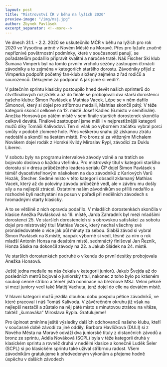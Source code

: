 ```yaml
---
layout: post
title: "Mistrovství ČR v běhu na lyžích 2020"
preview-image: "/img/msj.jpg"
author: Zbynek Pavlásek
excerpt_separator: <!--more-->
---
```


Ve dnech 31.1. - 2.2. 2020 se uskutečnilo MČR v běhu na lyžích pro rok 2020 ve Vysočina aréně v Novém Městě na Moravě. Přes pro lyžaře značně nepříznivé povětrnostní podmínky, které v současnosti panují, se pořadatelům podařilo připravit kvalitní a náročné tratě. Náš Fischer Ski klub Šumava Vimperk byl na tomto prvním vrcholu sezóny zastoupen čtrnácti závodníky a to zejména v kategoriích staršího dorostu. Závodníky přijel z Vimperka podpořit početný fan-klub složený zejména z řad rodičů a sourozenců. Děkujeme za podporu! A jak jsme si vedli?.

<!--more-->

V pátečním sprintu klasicky postoupilo hned devět našich sprinterů do čtvrtfinálových rozjížděk a až do finále se probojovali dva starší dorostenci našeho klubu: Šimon Pavlásek a Mathias Vacek. Lépe se v něm dařilo Šimonovi, který si dojel pro stříbrnou medaili, Mahtias skončil pátý. V téže kategorii skončil celkově na 12. místě Josef Kadlec (6.místo v semifinále). Anežka Honsová po pátém místě v semifinále starších dorostenek skončila celkově devátá. Finálové zastoupení jsme měli i v nejprestižnější kategorii mužů díky Tomáši Kalivodovi. Ten si však po výborném začátku vybral porci smůly v podobě zlomené hole. Přes veškerou snahu již získanou ztrátu nedotáhl a skončil na šestém místě. Pro bronz si za vítězným Michalem Novákem dojel rodák z Horské Kvildy Miroslav Rypl, závodící za Duklu Liberec.

V sobotu byly na programu intervalové závody volně a na tratích se bojovalo doslova o každou vteřinku. Pro mistrovský titul v kategorii staršího dorostu si v dresu průběžného leadera seriálu ČP dojel Šimon Pavlásek s téměř dvacetivteřinovým náskokem na duo závodníků z Karlových Varů Hozák, Štecher. Sedmé místo v této kategorii obsadil zklamaný Mathias Vacek, který až do poloviny závodu průběžně vedl, ale v závěru mu došly síly a na nejlepší ztrácel. Ostatním našim závodníkům se příliš nedařilo a rozhodně byli nachystáni na posun v pořadí při nedělních závodech s hromadnými starty klasicky.

A to se většině z nich opravdu podařilo. V mladších dorostenkách skončila v klasice Anežka Pavlásková na 19. místě, Jarda Zahradník byl mezi mladšími dorostenci 25. Ve starších dorostencích si s obrovskou satisfakci za sobotu dojel pro mistrovský titul Mathias Vacek, který nechal všechny své pronásledovatele o více jak půl minuty za sebou. Slabší závod si vybral Šimon Pavlásek na 8.místě, naopak výborně si vedl, těsně za ním o rok mladší Antonín Honsa na desátém místě, sedmnáctý finišoval Jan Řezník, Honza Sáska na dokončil závody na 22. a Jakub Sládek na 24. místě.

Ve starších dorostenkách podruhé o víkendu do první desítky probojovala Anežka Honsová.

Ještě jedna medaile na nás čekala v kategorii juniorů. Jakub Švejda až do posledních metrů bojoval o juniorský titul, nakonec z toho bylo po krásném souboji cenné stříbro a téměř jistá nominace na březnové MSJ. Velmi pěkně si mezi juniory vedl také Matěj Vachuta, jenž dojel do cíle na devátém místě.

V hlavní kategorii mužů jezdila dlouhou dobu pospolu pětice závodníků, ve které pracoval i náš Tomáš Kalivoda. V závěrečném okruhu již však na nejlepší nestačil a zůstalo na něj páté místo s minutovou ztrátou na vítěze, taktéž „šumaváka“ Miroslava Rypla. Gratulujeme!

Pro úplnost zmíníme ještě výsledky dalších odchovanců našeho klubu, kteří v současné době závodí za jiné oddíly. Barbora Havlíčková (DULI) si z Nového Města na Moravě odváží dva juniorské tituly z distančních závodů a bronz ze sprintu, Adéla Nováková (SCPL) byla v téže kategorii druhá v klasickém sprintu a rovněž druhá v nedělní klasice a konečně Luděk Šeler (SCPL) si po klasickém sprintu také užíval stříbrnou radost. Všem závodníkům gratulujeme k předvedeným výkonům a přejeme hodně úspěchu v dalších závodech
